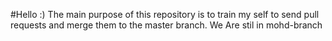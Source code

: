 #Hello :)
The main purpose of this repository is to train my self to send pull requests and merge  them to the master branch.
We Are stil in mohd-branch
